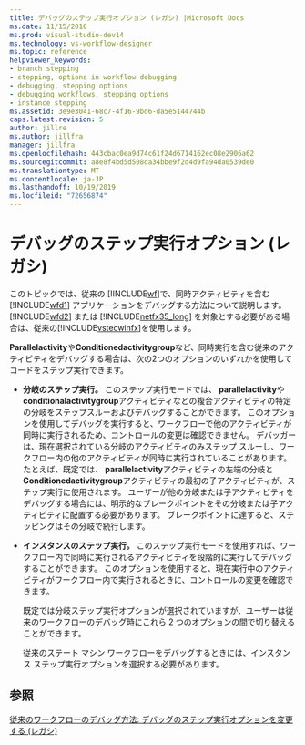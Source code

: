 ```yaml
---
title: デバッグのステップ実行オプション (レガシ) |Microsoft Docs
ms.date: 11/15/2016
ms.prod: visual-studio-dev14
ms.technology: vs-workflow-designer
ms.topic: reference
helpviewer_keywords:
- branch stepping
- stepping, options in workflow debugging
- debugging, stepping options
- debugging workflows, stepping options
- instance stepping
ms.assetid: 3e9e3041-68c7-4f16-9bd6-da5e5144744b
caps.latest.revision: 5
author: jillre
ms.author: jillfra
manager: jillfra
ms.openlocfilehash: 443cbac0ea9d74c61f24d6714162ec08e2906a62
ms.sourcegitcommit: a8e8f4bd5d508da34bbe9f2d4d9fa94da0539de0
ms.translationtype: MT
ms.contentlocale: ja-JP
ms.lasthandoff: 10/19/2019
ms.locfileid: "72656874"
---
```

# <a name="debug-stepping-options-legacy"></a>デバッグのステップ実行オプション (レガシ)
このトピックでは、従来の [!INCLUDE[wf](../includes/wf-md.md)]で、同時アクティビティを含む [!INCLUDE[wfd1](../includes/wfd1-md.md)] アプリケーションをデバッグする方法について説明します。 [!INCLUDE[wfd2](../includes/wfd2-md.md)] または [!INCLUDE[netfx35_long](../includes/netfx35-long-md.md)] を対象とする必要がある場合は、従来の[!INCLUDE[vstecwinfx](../includes/vstecwinfx-md.md)]を使用します。

 **Parallelactivity**や**Conditionedactivitygroup**など、同時実行を含む従来のアクティビティをデバッグする場合は、次の2つのオプションのいずれかを使用してコードをステップ実行できます。

- **分岐のステップ実行。** このステップ実行モードでは、 **parallelactivity**や**conditionalactivitygroup**アクティビティなどの複合アクティビティの特定の分岐をステップスルーおよびデバッグすることができます。 このオプションを使用してデバッグを実行すると、ワークフローで他のアクティビティが同時に実行されるため、コントロールの変更は確認できません。 デバッガーは、現在選択されている分岐のアクティビティのみステップ スルーし、ワークフロー内の他のアクティビティが同時に実行されていることがあります。 たとえば、既定では、 **parallelactivity**アクティビティの左端の分岐と**Conditionedactivitygroup**アクティビティの最初の子アクティビティが、ステップ実行に使用されます。 ユーザーが他の分岐または子アクティビティをデバッグする場合には、明示的なブレークポイントをその分岐または子アクティビティに配置する必要があります。 ブレークポイントに達すると、ステッピングはその分岐で続行します。

- **インスタンスのステップ実行。** このステップ実行モードを使用すれば、ワークフロー内で同時に実行されるアクティビティを段階的に実行してデバッグすることができます。 このオプションを使用すると、現在実行中のアクティビティがワークフロー内で実行されるときに、コントロールの変更を確認できます。

  既定では分岐ステップ実行オプションが選択されていますが、ユーザーは従来のワークフローのデバッグ時にこれら 2 つのオプションの間で切り替えることができます。

  従来のステート マシン ワークフローをデバッグするときには、インスタンス ステップ実行オプションを選択する必要があります。

## <a name="see-also"></a>参照
 [従来のワークフローのデバッグ](../workflow-designer/debugging-legacy-workflows.md)[方法: デバッグのステップ実行オプションを変更する (レガシ)](../workflow-designer/how-to-change-the-debug-stepping-option-legacy.md)